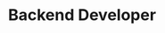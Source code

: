 ---
name: Pär
title: Backend Developer
description: Pär is a driven backend developer. With 5 years experience in Banking and Finance, focusing on consumer loans. And 3 years in Automotive telematics. As a person Pär is outgoing, happy and responsible. In his spare time Pär is striving for the perfectly fermented sourdough bread.
image: /avatars/par.jpg
---